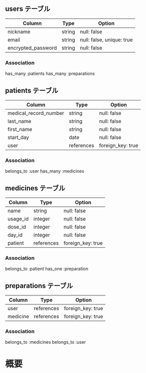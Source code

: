 ## users テーブル

| Column             | Type   | Option                    |
| ------------------ | ------ | ------------------------- |
| nickname           | string | null: false               |
| email              | string | null: false, unique: true |
| encrypted_password | string | null: false               |

### Association
has_many :patients
has_many :preparations

## patients テーブル

| Column                | Type       | Option                |
| --------------------- | ---------- | --------------------- |
| medical_record_number | string     | null: false           |
| last_name             | string     | null: false           |
| first_name            | string     | null: false           |
| start_day             | date       | null: false           |
| user                  | references | foreign_key: true     |

### Association
belongs_to :user
has_many :medicines

## medicines テーブル

| Column                   | Type   | Option   |
| ------------------------ | ------ | -------- |
| name        | string     | null: false       |
| usage_id    | integer    | null: false       |
| dose_id     | integer    | null: false       |
| day_id      | integer    | null: false       |
| patient     | references | foreign_key: true |

### Association
belongs_to :patient
has_one :preparation

## preparations テーブル

| Column     | Type       | Option            |
| ---------- | ---------- | ----------------- |
| user       | references | foreign_key: true |
| medicine   | references | foreign_key: true |

### Association
belongs_to :medicines
belongs_to :user

# 概要
